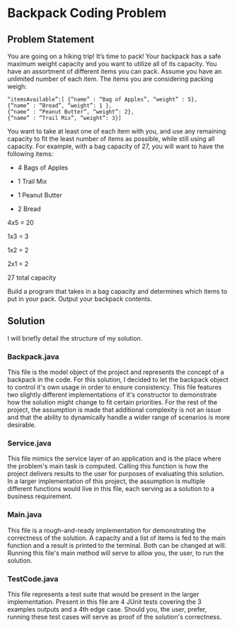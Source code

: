 # Backpack Coding Problem

## Problem Statement

You are going on a hiking trip! It’s time to pack!
Your backpack has a safe maximum weight capacity and you want to utilize all of its capacity.
You have an assortment of different items you can pack. Assume you have an unlimited
number of each item. The items you are considering packing weigh:

```
“itemsAvailable”:[ {“name” : “Bag of Apples”, “weight” : 5},
{“name” : “Bread”, “weight”: 1 },
{“name” : “Peanut Butter”, “weight”: 2},
{“name” : “Trail Mix”, “weight”: 3}]
```

You want to take at least one of each item with you, and use any remaining capacity to fit the
least number of items as possible, while still using all capacity.
For example, with a bag capacity of 27, you will want to have the following items:

- 4 Bags of Apples

- 1 Trail Mix

- 1 Peanut Butter

- 2 Bread

4x5 = 20

1x3 = 3

1x2 = 2

2x1 = 2

27 total capacity

Build a program that takes in a bag capacity and determines which items to put in your pack.
Output your backpack contents.

## Solution

I will briefly detail the structure of my solution.

### Backpack.java
This file is the model object of the project and represents the concept of a backpack in the code. For this solution,
I decided to let the backpack object to control it's own usage in order to ensure consistency. This file features two
slightly different implementations of it's constructor to demonstrate how the solution might change to fit certain
priorities. For the rest of the project, the assumption is made that additional complexity is not an issue and that the
ability to dynamically handle a wider range of scenarios is more desirable. 

### Service.java
This file mimics the service layer of an application and is the place where the problem's main task is computed. Calling
this function is how the project delivers results to the user for purposes of evaluating this solution. In a larger
implementation of this project, the assumption is multiple different functions would live in this file, each serving as
a solution to a business requirement. 

### Main.java 
This file is a rough-and-ready implementation for demonstrating the correctness of the solution. A capacity and a list
of items is fed to the main function and a result is printed to the terminal. Both can be changed at will. Running this 
file's main method will serve to allow you, the user, to run the solution. 

### TestCode.java 
This file represents a test suite that would be present in the larger implementation. Present in this file are 4 JUnit
tests covering the 3 examples outputs and a 4th edge case. Should you, the user, prefer, running these test cases 
will serve as proof of the solution's correctness. 

